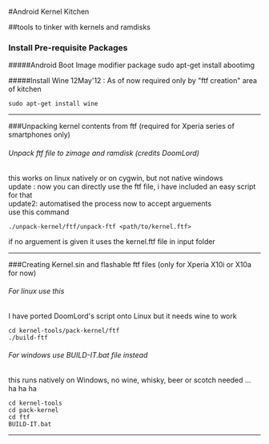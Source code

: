 #Android Kernel Kitchen

##tools to tinker with kernels and ramdisks 

### Install Pre-requisite Packages

#####Android Boot Image modifier package
	sudo apt-get install abootimg

#####Install Wine
12May'12 : As of now required only by "ftf creation" area of kitchen

	sudo apt-get install wine
**********
###Unpacking kernel contents from ftf 
(required for Xperia series of smartphones only)

######   Unpack ftf  file to zimage and ramdisk (credits DoomLord) 
   this works on linux natively or on cygwin, but not native windows  
   update : now you can directly use the ftf file, i have included an easy script for that   
   update2: automatised the process now to accept arguements   
   use this command 
 
	./unpack-kernel/ftf/unpack-ftf <path/to/kernel.ftf>
	
if no arguement is given it uses the kernel.ftf file in input folder


***********
###Creating Kernel.sin and flashable ftf files
(only for Xperia X10i or X10a for now)

######   For linux use this
I have ported DoomLord's script onto Linux but it needs wine to work

	cd kernel-tools/pack-kernel/ftf
	./build-ftf

######  For windows use BUILD-IT.bat file instead
this runs natively on Windows, no wine, whisky, beer or scotch needed ... ha ha ha

	cd kernel-tools
	cd pack-kernel
	cd ftf
	BUILD-IT.bat

***************

